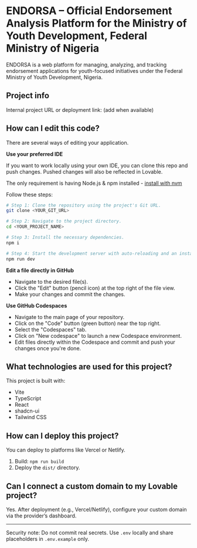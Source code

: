 # ENDORSA – Official Endorsement Analysis Platform for the Ministry of Youth Development, Federal Ministry of Nigeria

ENDORSA is a web platform for managing, analyzing, and tracking endorsement applications for youth-focused initiatives under the Federal Ministry of Youth Development, Nigeria.

## Project info

Internal project URL or deployment link: (add when available)

## How can I edit this code?

There are several ways of editing your application.

**Use your preferred IDE**

If you want to work locally using your own IDE, you can clone this repo and push changes. Pushed changes will also be reflected in Lovable.

The only requirement is having Node.js & npm installed - [install with nvm](https://github.com/nvm-sh/nvm#installing-and-updating)

Follow these steps:

```sh
# Step 1: Clone the repository using the project's Git URL.
git clone <YOUR_GIT_URL>

# Step 2: Navigate to the project directory.
cd <YOUR_PROJECT_NAME>

# Step 3: Install the necessary dependencies.
npm i

# Step 4: Start the development server with auto-reloading and an instant preview.
npm run dev
```

**Edit a file directly in GitHub**

- Navigate to the desired file(s).
- Click the "Edit" button (pencil icon) at the top right of the file view.
- Make your changes and commit the changes.

**Use GitHub Codespaces**

- Navigate to the main page of your repository.
- Click on the "Code" button (green button) near the top right.
- Select the "Codespaces" tab.
- Click on "New codespace" to launch a new Codespace environment.
- Edit files directly within the Codespace and commit and push your changes once you're done.

## What technologies are used for this project?

This project is built with:

- Vite
- TypeScript
- React
- shadcn-ui
- Tailwind CSS

## How can I deploy this project?

You can deploy to platforms like Vercel or Netlify.
1. Build: `npm run build`
2. Deploy the `dist/` directory.

## Can I connect a custom domain to my Lovable project?

Yes. After deployment (e.g., Vercel/Netlify), configure your custom domain via the provider’s dashboard.

---

Security note: Do not commit real secrets. Use `.env` locally and share placeholders in `.env.example` only.

